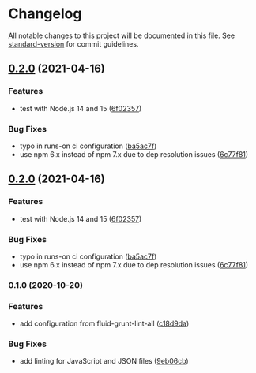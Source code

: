 # Changelog

All notable changes to this project will be documented in this file. See [standard-version](https://github.com/conventional-changelog/standard-version) for commit guidelines.

## [0.2.0](https://github.com/fluid-project/stylelint-config-fluid/compare/0.1.0...0.2.0) (2021-04-16)


### Features

* test with Node.js 14 and 15 ([6f02357](https://github.com/fluid-project/stylelint-config-fluid/commit/6f02357475d9a182631bd5d18b31f69c4b4aa597))


### Bug Fixes

* typo in runs-on ci configuration ([ba5ac7f](https://github.com/fluid-project/stylelint-config-fluid/commit/ba5ac7f7d1f3e759f8389aba5522248c90375b80))
* use npm 6.x instead of npm 7.x due to dep resolution issues ([6c77f81](https://github.com/fluid-project/stylelint-config-fluid/commit/6c77f814bdb1bf6e03ae356f556ae09d9e32fdf2))

## [0.2.0](https://github.com/fluid-project/stylelint-config-fluid/compare/0.1.0...0.2.0) (2021-04-16)


### Features

* test with Node.js 14 and 15 ([6f02357](https://github.com/fluid-project/stylelint-config-fluid/commit/6f02357475d9a182631bd5d18b31f69c4b4aa597))


### Bug Fixes

* typo in runs-on ci configuration ([ba5ac7f](https://github.com/fluid-project/stylelint-config-fluid/commit/ba5ac7f7d1f3e759f8389aba5522248c90375b80))
* use npm 6.x instead of npm 7.x due to dep resolution issues ([6c77f81](https://github.com/fluid-project/stylelint-config-fluid/commit/6c77f814bdb1bf6e03ae356f556ae09d9e32fdf2))

### 0.1.0 (2020-10-20)


### Features

* add configuration from fluid-grunt-lint-all ([c18d9da](https://github.com/fluid-project/stylelint-config-fluid/commit/c18d9da69c2732924b697b533939f8e32a8cf236))


### Bug Fixes

* add linting for JavaScript and JSON files ([9eb06cb](https://github.com/fluid-project/stylelint-config-fluid/commit/9eb06cb82e0e4ef4a24e3844a47221dbfd6bb6e3))
